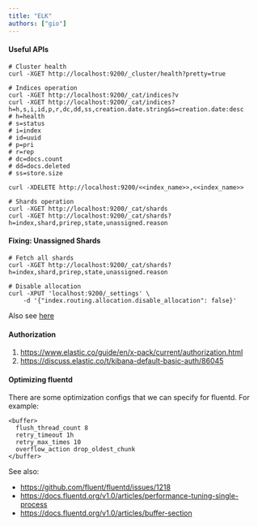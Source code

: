 ```yaml
---
title: "ELK"
authors: ["gio"]
---
```


#### Useful APIs

```
# Cluster health
curl -XGET http://localhost:9200/_cluster/health?pretty=true

# Indices operation
curl -XGET http://localhost:9200/_cat/indices?v
curl -XGET http://localhost:9200/_cat/indices?h=h,s,i,id,p,r,dc,dd,ss,creation.date.string&s=creation.date:desc
# h=health
# s=status
# i=index
# id=uuid
# p=pri
# r=rep
# dc=docs.count
# dd=docs.deleted
# ss=store.size

curl -XDELETE http://localhost:9200/<<index_name>>,<<index_name>>

# Shards operation
curl -XGET http://localhost:9200/_cat/shards
curl -XGET http://localhost:9200/_cat/shards?h=index,shard,prirep,state,unassigned.reason
```

#### Fixing: Unassigned Shards

```
# Fetch all shards
curl -XGET http://localhost:9200/_cat/shards?h=index,shard,prirep,state,unassigned.reason

# Disable allocation
curl -XPUT 'localhost:9200/_settings' \
    -d '{"index.routing.allocation.disable_allocation": false}'
```

Also see [here](https://stackoverflow.com/questions/19967472/elasticsearch-unassigned-shards-how-to-fix)

#### Authorization

1. https://www.elastic.co/guide/en/x-pack/current/authorization.html
2. https://discuss.elastic.co/t/kibana-default-basic-auth/86045

#### Optimizing fluentd

There are some optimization configs that we can specify for fluentd. For example:

```
<buffer>
  flush_thread_count 8
  retry_timeout 1h
  retry_max_times 10
  overflow_action drop_oldest_chunk
</buffer>
```

See also:

- https://github.com/fluent/fluentd/issues/1218
- https://docs.fluentd.org/v1.0/articles/performance-tuning-single-process
- https://docs.fluentd.org/v1.0/articles/buffer-section
